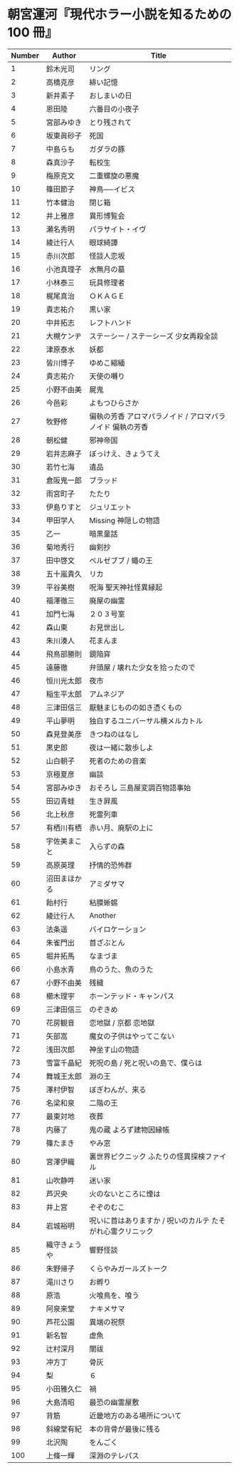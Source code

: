 # 朝宮運河『現代ホラー小説を知るための 100 冊』

| Number | Author | Title                           |
| ------ | ------ | ------------------------------- |
| 1      | 鈴木光司   | リング                             |
| 2      | 高橋克彦   | 緋い記憶                            |
| 3      | 新井素子   | おしまいの日                          |
| 4      | 恩田陸    | 六番目の小夜子                         |
| 5      | 宮部みゆき  | とり残されて                          |
| 6      | 坂東眞砂子  | 死国                              |
| 7      | 中島らも   | ガダラの豚                           |
| 8      | 森真沙子   | 転校生                             |
| 9      | 梅原克文   | 二重螺旋の悪魔                         |
| 10     | 篠田節子   | 神鳥──イビス                         |
| 11     | 竹本健治   | 閉じ箱                             |
| 12     | 井上雅彦   | 異形博覧会                           |
| 13     | 瀬名秀明   | パラサイト・イヴ                        |
| 14     | 綾辻行人   | 眼球綺譚                            |
| 15     | 赤川次郎   | 怪談人恋坂                           |
| 16     | 小池真理子  | 水無月の墓                           |
| 17     | 小林泰三   | 玩具修理者                           |
| 18     | 梶尾真治   | ＯＫＡＧＥ                           |
| 19     | 貴志祐介   | 黒い家                             |
| 20     | 中井拓志   | レフトハンド                          |
| 21     | 大槻ケンヂ  | ステーシー / ステーシーズ 少女再殺全談           |
| 22     | 津原泰水   | 妖都                              |
| 23     | 皆川博子   | ゆめこ縮緬                           |
| 24     | 貴志祐介   | 天使の囀り                           |
| 25     | 小野不由美  | 屍鬼                              |
| 26     | 今邑彩    | よもつひらさか                         |
| 27     | 牧野修    | 偏執の芳香 アロマパラノイド / アロマパラノイド 偏執の芳香 |
| 28     | 朝松健    | 邪神帝国                            |
| 29     | 岩井志麻子  | ぼっけえ、きょうてえ                      |
| 30     | 若竹七海   | 遺品                              |
| 31     | 倉阪鬼一郎  | ブラッド                            |
| 32     | 雨宮町子   | たたり                             |
| 33     | 伊島りすと  | ジュリエット                          |
| 34     | 甲田学人   | Missing 神隠しの物語                  |
| 35     | 乙一     | 暗黒童話                            |
| 36     | 菊地秀行   | 幽剣抄                             |
| 37     | 田中啓文   | ベルゼブブ / 蠅の王                     |
| 38     | 五十嵐貴久  | リカ                              |
| 39     | 平谷美樹   | 呪海 聖天神社怪異縁起                     |
| 40     | 福澤徹三   | 廃屋の幽霊                           |
| 41     | 加門七海   | ２０３号室                           |
| 42     | 森山東    | お見世出し                           |
| 43     | 朱川湊人   | 花まんま                            |
| 44     | 飛鳥部勝則  | 鏡陥穽                             |
| 45     | 遠藤徹    | 弁頭屋 / 壊れた少女を拾ったので               |
| 46     | 恒川光太郎  | 夜市                              |
| 47     | 稲生平太郎  | アムネジア                           |
| 48     | 三津田信三  | 厭魅まじものの如き憑くもの                   |
| 49     | 平山夢明   | 独白するユニバーサル横メルカトル                |
| 50     | 森見登美彦  | きつねのはなし                         |
| 51     | 黒史郎    | 夜は一緒に散歩しよ                       |
| 52     | 山白朝子   | 死者のための音楽                        |
| 53     | 京極夏彦   | 幽談                              |
| 54     | 宮部みゆき  | おそろし 三島屋変調百物語事始                 |
| 55     | 田辺青蛙   | 生き屛風                            |
| 56     | 北上秋彦   | 死霊列車                            |
| 57     | 有栖川有栖  | 赤い月、廃駅の上に                       |
| 58     | 宇佐美まこと | 入らずの森                           |
| 59     | 高原英理   | 抒情的恐怖群                          |
| 60     | 沼田まほかる | アミダサマ                           |
| 61     | 飴村行    | 粘膜蜥蜴                            |
| 62     | 綾辻行人   | Another                         |
| 63     | 法条遥    | バイロケーション                        |
| 64     | 朱雀門出   | 首ざぶとん                           |
| 65     | 堀井拓馬   | なまづま                            |
| 66     | 小島水青   | 鳥のうた、魚のうた                       |
| 67     | 小野不由美  | 残穢                              |
| 68     | 櫛木理宇   | ホーンテッド・キャンパス                    |
| 69     | 三津田信三  | のぞきめ                            |
| 70     | 花房観音   | 恋地獄 / 京都 恋地獄                    |
| 71     | 矢部嵩    | 魔女の子供はやってこない                    |
| 72     | 浅田次郎   | 神坐す山の物語                         |
| 73     | 雪富千晶紀  | 死呪の島 / 死と呪いの島で、僕らは              |
| 74     | 舞城王太郎  | 淵の王                             |
| 75     | 澤村伊智   | ぼぎわんが、来る                        |
| 76     | 名梁和泉   | 二階の王                            |
| 77     | 最東対地   | 夜葬                              |
| 78     | 内藤了    | 鬼の蔵 よろず建物因縁帳                    |
| 79     | 篠たまき   | やみ窓                             |
| 80     | 宮澤伊織   | 裏世界ピクニック ふたりの怪異探検ファイル           |
| 81     | 山吹静吽   | 迷い家                             |
| 82     | 芦沢央    | 火のないところに煙は                      |
| 83     | 井上宮    | ぞぞのむこ                           |
| 84     | 岩城裕明   | 呪いに首はありますか / 呪いのカルテ たそがれ心霊クリニック |
| 85     | 織守きょうや | 響野怪談                            |
| 86     | 朱野帰子   | くらやみガールズトーク                     |
| 87     | 滝川さり   | お孵り                             |
| 88     | 原浩     | 火喰鳥を、喰う                         |
| 89     | 阿泉来堂   | ナキメサマ                           |
| 90     | 芦花公園   | 異端の祝祭                           |
| 91     | 新名智    | 虚魚                              |
| 92     | 辻村深月   | 闇祓                              |
| 93     | 冲方丁    | 骨灰                              |
| 94     | 梨      | ６                               |
| 95     | 小田雅久仁  | 禍                               |
| 96     | 大島清昭   | 最恐の幽霊屋敷                         |
| 97     | 背筋     | 近畿地方のある場所について                   |
| 98     | 斜線堂有紀  | 本の背骨が最後に残る                      |
| 99     | 北沢陶    | をんごく                            |
| 100    | 上條一輝   | 深淵のテレパス                         |